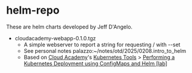 # helm-repo

These are helm charts developed by Jeff D'Angelo.

* cloudacademy-webapp-0.1.0.tgz
    * A simple webserver to report a string for requesting / with --set
    * See personal notes palazzo:~/notes/otd/2025/0208.intro_to_helm
    * Based on [Cloud Academy](https://platform.qa.com/l)'s [Kubernetes Tools](https://platform.qa.com/learning-paths/kubernetes-tools-2065/) > [Performing a Kubernetes Deployment using ConfigMaps and Helm [lab]](https://platform.qa.com/lab/performing-kubernetes-deployment-using-configmaps-and-helm/)
